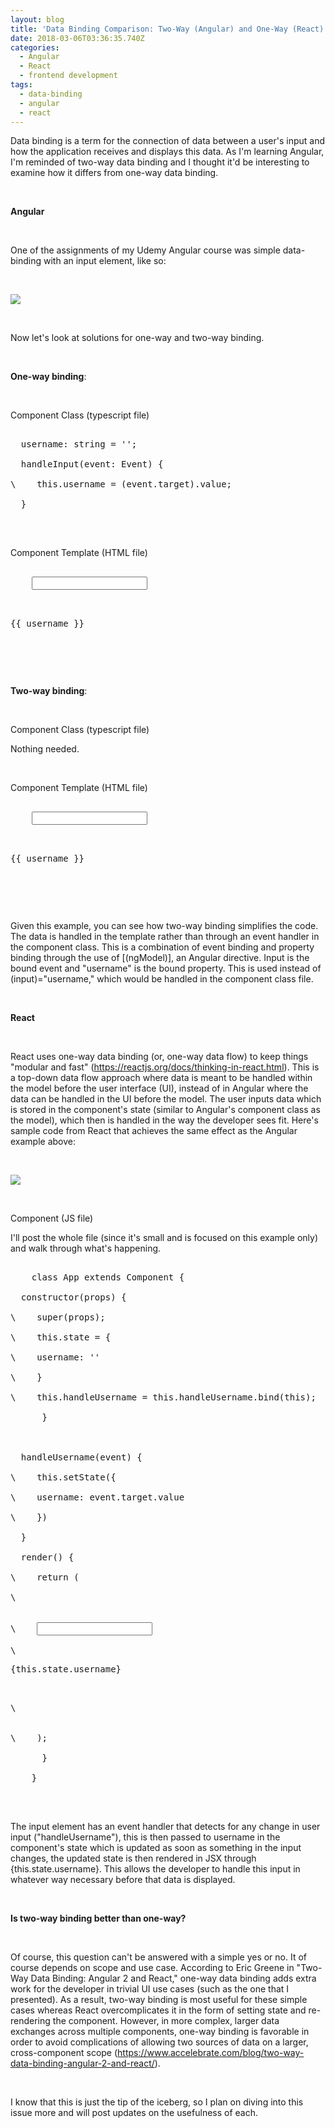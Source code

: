 ```yaml
---
layout: blog
title: 'Data Binding Comparison: Two-Way (Angular) and One-Way (React)'
date: 2018-03-06T03:36:35.740Z
categories:
  - Angular
  - React
  - frontend development
tags:
  - data-binding
  - angular
  - react
---
```

Data binding is a term for the connection of data between a user's input and how the application receives and displays this data. As I'm learning Angular, I'm reminded of two-way data binding and I thought it'd be interesting to examine how it differs from one-way data binding.

&nbsp;

<strong>Angular</strong>

&nbsp;

One of the assignments of my Udemy Angular course was simple data-binding with an input element, like so:

&nbsp;

![](/uploads/angular-data-binding.png)

&nbsp;

Now let's look at solutions for one-way and two-way binding.

&nbsp;

<strong>One-way binding</strong>:

&nbsp;

Component Class (typescript file)

<pre>

  username: string = '';

  handleInput(event: Event) {

\    this.username = (<HTMLInputElement>event.target).value;

  }

</pre>

&nbsp;

Component Template (HTML file)

<pre>

	<input 

	  type="text" 

	  (input)="handleInput($event)"

	/>

	<p>{{ username }}</p>

</pre>

&nbsp;

<strong>Two-way binding</strong>:

&nbsp;

Component Class (typescript file)

Nothing needed.

&nbsp;

Component Template (HTML file)

<pre>

	<input 

	  type="text" 

	  \[(ngModel)]="username"

	/>

	<p>{{ username }}</p>

</pre>

&nbsp;

Given this example, you can see how two-way binding simplifies the code. The data is handled in the template rather than through an event handler in the component class. This is a combination of event binding and property binding through the use of \[(ngModel)], an Angular directive. Input is the bound event and "username" is the bound property. This is used instead of (input)="username," which would be handled in the component class file.

&nbsp;

<strong>React</strong>

&nbsp;

React uses one-way data binding (or, one-way data flow) to keep things "modular and fast" (https://reactjs.org/docs/thinking-in-react.html). This is a top-down data flow approach where data is meant to be handled within the model before the user interface (UI), instead of in Angular where the data can be handled in the  UI before the model. The user inputs data which is stored in the component's state (similar to Angular's component class as the model), which then is handled in the way the developer sees fit. Here's sample code from React that achieves the same effect as the Angular example above:

&nbsp;

![](/uploads/react-data-binding.png)

&nbsp;

Component (JS file)

I'll post the whole file (since it's small and is focused on this example only) and walk through what's happening.

<pre>

	class App extends Component {

  constructor(props) {

\    super(props);

\    this.state = {

\    username: ''

\    }

\    this.handleUsername = this.handleUsername.bind(this);

	  }



  handleUsername(event) {

\    this.setState({

\    username: event.target.value

\    })

  }

  render() {

\    return (

\    <div className="App">

\    <input onChange={this.handleUsername} />

\    <p>{this.state.username}</p>

\    </div>

\    );

	  }

	}

</pre>

&nbsp;

The input element has an event handler that detects for any change in user input ("handleUsername"), this is then passed to username in the component's state which is updated as soon as something in the input changes, the updated state is then rendered in JSX through {this.state.username}. This allows the developer to handle this input in whatever way necessary before that data is displayed.

&nbsp;

<strong>Is two-way binding better than one-way?</strong>

&nbsp;

Of course, this question can't be answered with a simple yes or no. It of course depends on scope and use case. According to Eric Greene in "Two-Way Data Binding: Angular 2 and React," one-way data binding adds extra work for the developer in trivial UI  use cases (such as the one that I presented). As a result, two-way binding is most useful for these simple cases whereas React overcomplicates it in the form of setting state and re-rendering the component. However, in more complex, larger data exchanges across multiple components, one-way binding is favorable in order to avoid complications of allowing two sources of data on a larger, cross-component scope (https://www.accelebrate.com/blog/two-way-data-binding-angular-2-and-react/).

&nbsp;

I know that this is just the tip of the iceberg, so I plan on diving into this issue more and will post updates on the usefulness of each.
